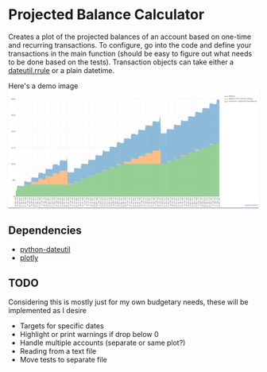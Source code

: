 # Projected Balance Calculator

Creates a plot of the projected balances of an account based on one-time and recurring transactions.
To configure, go into the code and define your transactions in the main function (should be easy to figure out what needs to be done based on the tests). Transaction objects can take either a [dateutil.rrule](https://dateutil.readthedocs.io/en/stable/rrule.html) or a plain datetime.

Here's a demo image
![Demo image of graphing capabilities](demoOutput.png)


## Dependencies
* [python-dateutil](https://pypi.python.org/pypi/python-dateutil)
* [plotly](https://pypi.python.org/pypi/plotly)

## TODO
Considering this is mostly just for my own budgetary needs, these will be implemented as I desire

* Targets for specific dates
* Highlight or print warnings if drop below 0
* Handle multiple accounts (separate or same plot?)
* Reading from a text file
* Move tests to separate file